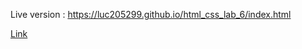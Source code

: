 
Live version : https://luc205299.github.io/html_css_lab_6/index.html

[Link](https://luc205299.github.io/html_css_lab_6/index.html)
